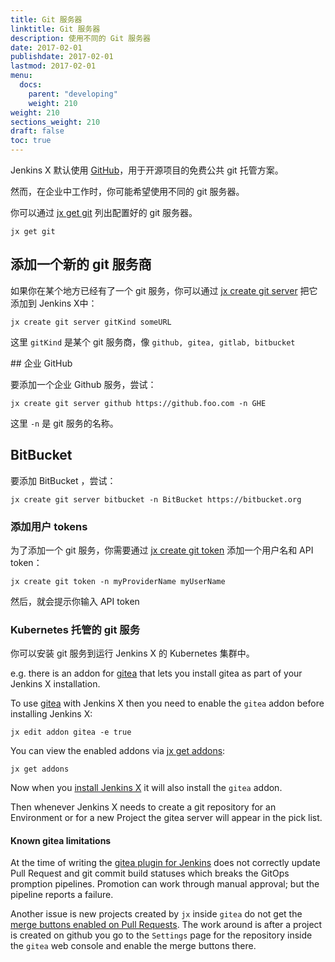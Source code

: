```yaml
---
title: Git 服务器
linktitle: Git 服务器
description: 使用不同的 Git 服务器 
date: 2017-02-01
publishdate: 2017-02-01
lastmod: 2017-02-01
menu:
  docs:
    parent: "developing"
    weight: 210
weight: 210
sections_weight: 210
draft: false
toc: true
---
```



Jenkins X 默认使用 [GitHub](https://github.com/)，用于开源项目的免费公共 git 托管方案。
 
然而，在企业中工作时，你可能希望使用不同的 git 服务器。

你可以通过 [jx get git](/commands/jx_get_git) 列出配置好的 git 服务器。

```
jx get git
```

## 添加一个新的 git 服务商

如果你在某个地方已经有了一个 git 服务，你可以通过 [jx create git server](/commands/jx_create_git_server) 把它添加到 Jenkins X中：
                                    
``` 
jx create git server gitKind someURL
```

这里 `gitKind` 是某个 git 服务商，像 `github, gitea, gitlab, bitbucket`

## 企业 GitHub

要添加一个企业 Github 服务，尝试：

``` 
jx create git server github https://github.foo.com -n GHE
```

这里 `-n` 是 git 服务的名称。

## BitBucket

要添加 BitBucket ，尝试：

```
jx create git server bitbucket -n BitBucket https://bitbucket.org
```

### 添加用户 tokens

为了添加一个 git 服务，你需要通过 [jx create git token](/commands/jx_create_git_token) 添加一个用户名和 API token：

``` 
jx create git token -n myProviderName myUserName
```

然后，就会提示你输入 API token

### Kubernetes 托管的 git 服务

你可以安装 git 服务到运行 Jenkins X 的 Kubernetes 集群中。

e.g. there is an addon for [gitea](https://gitea.io/en-us/) that lets you install gitea as part of your Jenkins X installation.

To use [gitea](https://gitea.io/en-us/) with Jenkins X then you need to enable the `gitea` addon before installing Jenkins X:

``` 
jx edit addon gitea -e true
``` 

You can view the enabled addons via [jx get addons](/commands/jx_get_addons):

``` 
jx get addons
``` 

Now when you [install Jenkins X](/getting-started/) it will also install the `gitea` addon. 

Then whenever Jenkins X needs to create a git repository for an Environment or for a new Project the gitea server will appear in the pick list.


#### Known gitea limitations

At the time of writing the [gitea plugin for Jenkins](https://issues.jenkins-ci.org/browse/JENKINS-50459) does not correctly update Pull Request and git commit build statuses which breaks the GitOps promption pipelines. Promotion can work through manual approval; but the pipeline reports a failure. 

Another issue is new projects created by `jx` inside `gitea` do not get the [merge buttons enabled on Pull Requests](https://github.com/go-gitea/go-sdk/issues/100). The work around is after a project is created on github you go to the `Settings` page for the repository inside the `gitea` web console and enable the merge buttons there. 

